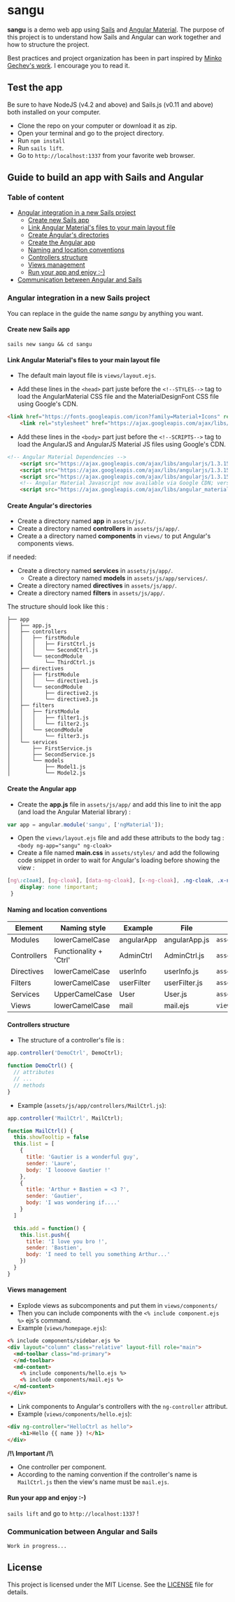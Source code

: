 # sangu

**sangu** is a demo web app using [Sails](https://github.com/balderdashy/sails) and [Angular Material](https://github.com/angular/material). The purpose of this project is to understand how Sails and Angular can work together and how to structure the project.

Best practices and project organization has been in part inspired by [Minko Gechev's work](https://github.com/mgechev/angularjs-style-guide). I encourage you to read it.

## Test the app

Be sure to have NodeJS (v4.2 and above) and Sails.js (v0.11 and above) both installed on your computer.

- Clone the repo on your computer or download it as zip.
- Open your terminal and go to the project directory.
- Run `npm install`
- Run `sails lift`.
- Go to `http://localhost:1337` from your favorite web browser.


## Guide to build an app with Sails and Angular

### Table of content

<!-- TOC depthFrom:3 depthTo:6 withLinks:1 updateOnSave:0 orderedList:0 -->

- [Angular integration in a new Sails project](#angular-integration-in-a-new-sails-project)
	- [Create new Sails app](#create-new-sails-app)
	- [Link Angular Material's files to your main layout file](#link-angular-materials-files-to-your-main-layout-file)
	- [Create Angular's directories](#create-angulars-directories)
	- [Create the Angular app](#create-the-angular-app)
	- [Naming and location conventions](#naming-and-location-conventions)
	- [Controllers structure](#controllers-structure)
	- [Views management](#views-management)
	- [Run your app and enjoy :-)](#run-your-app-and-enjoy-)
- [Communication between Angular and Sails](#communication-between-angular-and-sails)

<!-- /TOC -->

### Angular integration in a new Sails project

You can replace in the guide the name _sangu_ by anything you want.

#### Create new Sails app

`sails new sangu && cd sangu`

#### Link Angular Material's files to your main layout file
- The default main layout file is `views/layout.ejs`.

- Add these lines in the `<head>` part juste before the `<!--STYLES-->` tag to load the AngularMaterial CSS file and the MaterialDesignFont CSS file using Google's CDN.

```html
<link href="https://fonts.googleapis.com/icon?family=Material+Icons" rel="stylesheet">
    <link rel="stylesheet" href="https://ajax.googleapis.com/ajax/libs/angular_material/0.11.2/angular-material.min.css">
```

- Add these lines in the `<body>` part just before the `<!--SCRIPTS-->` tag to load the AngularJS and AngularJS Material JS files using Google's CDN.


```html
<!-- Angular Material Dependencies -->
    <script src="https://ajax.googleapis.com/ajax/libs/angularjs/1.3.15/angular.min.js"></script>
    <script src="https://ajax.googleapis.com/ajax/libs/angularjs/1.3.15/angular-animate.min.js"></script>
    <script src="https://ajax.googleapis.com/ajax/libs/angularjs/1.3.15/angular-aria.min.js"></script>
    <!-- Angular Material Javascript now available via Google CDN; version 0.11.2 used here -->
    <script src="https://ajax.googleapis.com/ajax/libs/angular_material/0.11.2/angular-material.min.js"></script>
```

#### Create Angular's directories

- Create a directory named **app** in `assets/js/`.
- Create a directory named **controllers** in `assets/js/app/`.
- Create a a directory named **components** in `views/` to put Angular's components views.


if needed:

- Create a directory named **services** in `assets/js/app/`.
	- Create a directory named **models** in `assets/js/app/services/`.
- Create a directory named **directives** in `assets/js/app/`.
- Create a directory named **filters** in `assets/js/app/`.

The structure should look like this :

```
├── app
│   ├── app.js
│   ├── controllers
│   │   ├── firstModule
│   │   │   ├── FirstCtrl.js
│   │   │   └── SecondCtrl.js
│   │   └── secondModule
│   │       └── ThirdCtrl.js
│   ├── directives
│   │   ├── firstModule
│   │   │   └── directive1.js
│   │   └── secondModule
│   │       ├── directive2.js
│   │       └── directive3.js
│   ├── filters
│   │   ├── firstModule
│   │   │   ├── filter1.js
│   │   │   └── filter2.js
│   │   └── secondModule
│   │       └── filter3.js
│   └── services
│       ├── FirstService.js
│       ├── SecondService.js
│       └── models
│           ├── Model1.js
│           └── Model2.js
```

#### Create the Angular app

- Create the **app.js** file in `assets/js/app/` and add this line to init the app (and load the Angular Material library) :

```javascript
var app = angular.module('sangu', ['ngMaterial']);
```

- Open the `views/layout.ejs` file and add these attributs to the body tag : `<body ng-app="sangu" ng-cloak>`
- Create a file named **main.css** in `assets/styles/` and add the following code snippet in order to wait for Angular's loading before showing the view :

```css
[ng\:cloak], [ng-cloak], [data-ng-cloak], [x-ng-cloak], .ng-cloak, .x-ng-cloak {
    display: none !important;
 }
```

#### Naming and location conventions


Element | Naming style | Example | File | Location
--------|--------|--------|--------|--------
Modules | lowerCamelCase  | angularApp | angularApp.js | `assets/js/app/`
Controllers | Functionality + 'Ctrl'  | AdminCtrl | AdminCtrl.js | `assets/js/app/controllers/`
Directives | lowerCamelCase  | userInfo | userInfo.js | `assets/js/app/directives/`
Filters | lowerCamelCase | userFilter | userFilter.js | `assets/js/app/filters/`
Services | UpperCamelCase | User | User.js | `assets/js/app/services/`
Views | lowerCamelCase | mail | mail.ejs | `views/components/`


#### Controllers structure

- The structure of a controller's file is :

```javascript
app.controller('DemoCtrl', DemoCtrl);

function DemoCtrl() {
  // attributes
  // ...
  // methods
}
```

- Example (`assets/js/app/controllers/MailCtrl.js`):

```javascript
app.controller('MailCtrl', MailCtrl);

function MailCtrl() {
  this.showTooltip = false
  this.list = [
    {
      title: 'Gautier is a wonderful guy',
      sender: 'Laure',
      body: 'I loooove Gautier !'
    },
    {
      title: 'Arthur + Bastien = <3 ?',
      sender: 'Gautier',
      body: 'I was wondering if....'
    }
  ]

  this.add = function() {
    this.list.push({
      title: 'I love you bro !',
      sender: 'Bastien',
      body: 'I need to tell you something Arthur...'
    })
  }
}

```

#### Views management

- Explode views as subcomponents and put them in `views/components/`
- Then you can include components with the `<% include component.ejs %>` ejs's command.
- Example (`views/homepage.ejs`):

```html
<% include components/sidebar.ejs %>
<div layout="column" class="relative" layout-fill role="main">
  <md-toolbar class="md-primary">
  </md-toolbar>
  <md-content>
    <% include components/hello.ejs %>
    <% include components/mail.ejs %>
  </md-content>
</div>
```
- Link components to Angular's controllers with the `ng-controller` attribut.
- Example (`views/components/hello.ejs`):

```html
<div ng-controller="HelloCtrl as hello">
    <h1>Hello {{ name }} !</h1>
</div>
```

**/!\ Important /!\\**

- One controller per component.
- According to the naming convention if the controller's name is `MailCtrl.js` then the view's name must be `mail.ejs`.


#### Run your app and enjoy :-)

`sails lift` and go to `http://localhost:1337` !


### Communication between Angular and Sails

    Work in progress...

## License


This project is licensed under the MIT License. See the [LICENSE](LICENSE) file for details.
